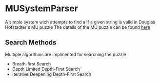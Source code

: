 # MUSystemParser
A simple system wich attempts to find a if a given string is valid in Douglas Hofstadter's MU puzzle
The details of the MU puzzle can be found [here](https://en.wikipedia.org/wiki/MU_puzzle)

## Search Methods
Multiple algorithms are implmented for searching the puzzle
* Breath-first Search
* Depth Limited Depth-First Search
* Iterative Deepening Depth-First Search
